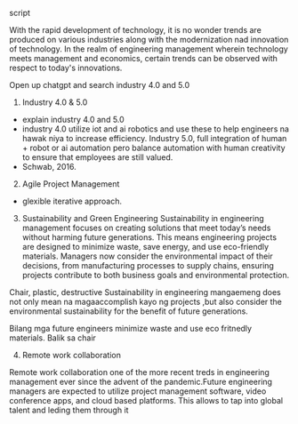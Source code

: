 script

With the rapid development of technology, it is no wonder trends are produced on various industries along with the modernization nad innovation of technology. In the realm of engineering management wherein technology meets management and economics, certain trends can be observed with respect to today's innovations.

Open up chatgpt and search industry 4.0 and 5.0

1. Industry 4.0 & 5.0 
- explain industry 4.0 and 5.0
- industry 4.0 utilize iot and ai robotics and use these to help engineers na hawak niya to increase efficiency. Industry 5.0, full integration of human + robot or ai automation pero balance automation with human creativity to ensure that employees are still valued.
- Schwab, 2016.

2. Agile Project Management
- glexible iterative approach. 

3. Sustainability and Green Engineering
Sustainability in engineering management focuses on creating solutions that meet today’s needs without harming future generations. This means engineering projects are designed to minimize waste, save energy, and use eco-friendly materials. Managers now consider the environmental impact of their decisions, from manufacturing processes to supply chains, ensuring projects contribute to both business goals and environmental protection.

Chair, plastic, destructive
Sustainability in engineering mangaemeng does not only mean na magaaccomplish kayo ng projects ,but also consider  the environmental sustainability for the benefit of future generations.

Bilang mga future engineers
minimize waste and use eco fritnedly materials. Balik sa chair

4. Remote work collaboration

Remote work collaboration one of the more recent treds in engineering management ever since the advent of the pandemic.Future engineering managers are expected to utilize project management software, video conference apps, and cloud based platforms. This allows to tap into global talent and leding them through it